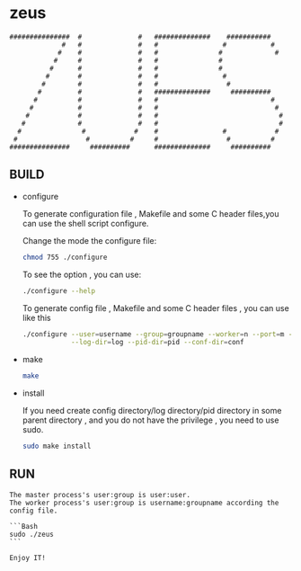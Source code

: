 
zeus
======


	###############	 #			    #	##############	  ###########
	             #   #              #   #				 #  		 #
				#    #				#   #				#             #
			   #     #				#   #				#
			  #		 #				#   #				#	
			 #		 #				#   #				 #
            #		 #				#   #				  #
           #		 #				#   ##############	   ##########   
		  #			 #				#   #							 #
		 #			 #				#   #							  #
		#			 #				#	#							   #
	   #			 # 			    #	#							   #
	  #				  #			   #	#				 #			  #
	 #				   #		  #		#				  # 		 #
	###############     ##########		##############     ##########


## BUILD

* configure

	To generate configuration file , Makefile and some C header files,you can use the shell script configure.

	Change the mode the configure file:

	```Bash
	chmod 755 ./configure
	```
	
	To see the option , you can use:
	
	```Bash
	./configure --help
	```

	To generate config file , Makefile and some C header files , you can use like this

	```Bash
	./configure --user=username --group=groupname --worker=n --port=m --resolution=t  \
				--log-dir=log --pid-dir=pid --conf-dir=conf
	```

* make

	```Bash
	make
	```

* install


	If you need create config directory/log directory/pid directory in some parent directory , 
	and you do not have the privilege , you need to use sudo.


	```Bash
	sudo make install
	```



## RUN

	The master process's user:group is user:user.
	The worker process's user:group is username:groupname according the config file.
	
	```Bash
	sudo ./zeus
	```

	Enjoy IT!
